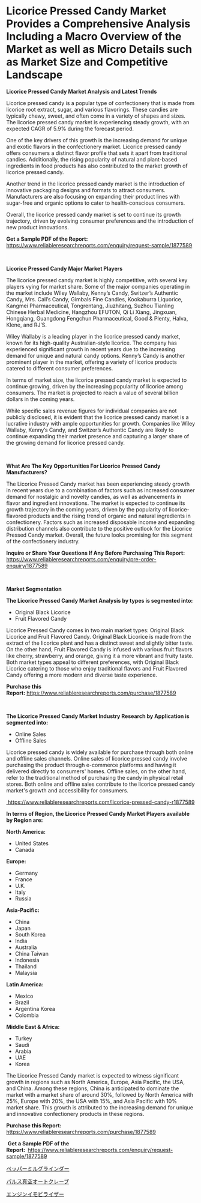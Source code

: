 <p><h1>Licorice Pressed Candy Market Provides a Comprehensive Analysis Including a Macro Overview of the Market as well as Micro Details such as Market Size and Competitive Landscape</h1></p><p><strong>Licorice Pressed Candy Market Analysis and Latest Trends</strong></p>
<p><p>Licorice pressed candy is a popular type of confectionery that is made from licorice root extract, sugar, and various flavorings. These candies are typically chewy, sweet, and often come in a variety of shapes and sizes. The licorice pressed candy market is experiencing steady growth, with an expected CAGR of 5.9% during the forecast period.</p><p>One of the key drivers of this growth is the increasing demand for unique and exotic flavors in the confectionery market. Licorice pressed candy offers consumers a distinct flavor profile that sets it apart from traditional candies. Additionally, the rising popularity of natural and plant-based ingredients in food products has also contributed to the market growth of licorice pressed candy.</p><p>Another trend in the licorice pressed candy market is the introduction of innovative packaging designs and formats to attract consumers. Manufacturers are also focusing on expanding their product lines with sugar-free and organic options to cater to health-conscious consumers.</p><p>Overall, the licorice pressed candy market is set to continue its growth trajectory, driven by evolving consumer preferences and the introduction of new product innovations.</p></p>
<p><strong>Get a Sample PDF of the Report:&nbsp;</strong> <a href="https://www.reliableresearchreports.com/enquiry/request-sample/1877589">https://www.reliableresearchreports.com/enquiry/request-sample/1877589</a></p>
<p>&nbsp;</p>
<p><strong>Licorice Pressed Candy Major Market Players</strong></p>
<p><p>The licorice pressed candy market is highly competitive, with several key players vying for market share. Some of the major companies operating in the market include Wiley Wallaby, Kenny’s Candy, Switzer’s Authentic Candy, Mrs. Call’s Candy, Gimbals Fine Candies, Kookaburra Liquorice, Kangmei Pharmaceutical, Tongrentang, Jiuzhitang, Suzhou Tianling Chinese Herbal Medicine, Hangzhou EFUTON, Qi Li Xiang, Jingxuan, Hongqiang, Guangdong Fengchun Pharmaceutical, Good & Plenty, Halva, Klene, and RJ’S.</p><p>Wiley Wallaby is a leading player in the licorice pressed candy market, known for its high-quality Australian-style licorice. The company has experienced significant growth in recent years due to the increasing demand for unique and natural candy options. Kenny’s Candy is another prominent player in the market, offering a variety of licorice products catered to different consumer preferences.</p><p>In terms of market size, the licorice pressed candy market is expected to continue growing, driven by the increasing popularity of licorice among consumers. The market is projected to reach a value of several billion dollars in the coming years.</p><p>While specific sales revenue figures for individual companies are not publicly disclosed, it is evident that the licorice pressed candy market is a lucrative industry with ample opportunities for growth. Companies like Wiley Wallaby, Kenny’s Candy, and Switzer’s Authentic Candy are likely to continue expanding their market presence and capturing a larger share of the growing demand for licorice pressed candy.</p></p>
<p>&nbsp;</p>
<p><strong>What Are The Key Opportunities For Licorice Pressed Candy Manufacturers?</strong></p>
<p><p>The Licorice Pressed Candy market has been experiencing steady growth in recent years due to a combination of factors such as increased consumer demand for nostalgic and novelty candies, as well as advancements in flavor and ingredient innovations. The market is expected to continue its growth trajectory in the coming years, driven by the popularity of licorice-flavored products and the rising trend of organic and natural ingredients in confectionery. Factors such as increased disposable income and expanding distribution channels also contribute to the positive outlook for the Licorice Pressed Candy market. Overall, the future looks promising for this segment of the confectionery industry.</p></p>
<p><strong>Inquire or Share Your Questions If Any Before Purchasing This Report:</strong> <a href="https://www.reliableresearchreports.com/enquiry/pre-order-enquiry/1877589">https://www.reliableresearchreports.com/enquiry/pre-order-enquiry/1877589</a></p>
<p>&nbsp;</p>
<p><strong>Market Segmentation</strong></p>
<p><strong>The Licorice Pressed Candy Market Analysis by types is segmented into:</strong></p>
<p><ul><li>Original Black Licorice</li><li>Fruit Flavored Candy</li></ul></p>
<p><p>Licorice Pressed Candy comes in two main market types: Original Black Licorice and Fruit Flavored Candy. Original Black Licorice is made from the extract of the licorice plant and has a distinct sweet and slightly bitter taste. On the other hand, Fruit Flavored Candy is infused with various fruit flavors like cherry, strawberry, and orange, giving it a more vibrant and fruity taste. Both market types appeal to different preferences, with Original Black Licorice catering to those who enjoy traditional flavors and Fruit Flavored Candy offering a more modern and diverse taste experience.</p></p>
<p><strong>Purchase this Report:&nbsp;</strong><a href="https://www.reliableresearchreports.com/purchase/1877589">https://www.reliableresearchreports.com/purchase/1877589</a></p>
<p>&nbsp;</p>
<p><strong>The Licorice Pressed Candy Market Industry Research by Application is segmented into:</strong></p>
<p><ul><li>Online Sales</li><li>Offline Sales</li></ul></p>
<p><p>Licorice pressed candy is widely available for purchase through both online and offline sales channels. Online sales of licorice pressed candy involve purchasing the product through e-commerce platforms and having it delivered directly to consumers' homes. Offline sales, on the other hand, refer to the traditional method of purchasing the candy in physical retail stores. Both online and offline sales contribute to the licorice pressed candy market's growth and accessibility for consumers.</p></p>
<p><a href="https://www.reliableresearchreports.com/licorice-pressed-candy-r1877589">&nbsp;https://www.reliableresearchreports.com/licorice-pressed-candy-r1877589</a></p>
<p><strong>In terms of Region, the Licorice Pressed Candy Market Players available by Region are:</strong></p>
<p>
    <p> <strong> North America: </strong>
        <ul>
            <li>United States</li>
            <li>Canada</li>
        </ul>
        </p> 
    <p> <strong> Europe: </strong>
        <ul>
            <li>Germany</li>
            <li>France</li>
            <li>U.K.</li>
            <li>Italy</li>
            <li>Russia</li>
        </ul>
        </p> 
    <p> <strong> Asia-Pacific: </strong>
        <ul>
            <li>China</li>
            <li>Japan</li>
            <li>South Korea</li>
            <li>India</li>
            <li>Australia</li>
            <li>China Taiwan</li>
            <li>Indonesia</li>
            <li>Thailand</li>
            <li>Malaysia</li>
        </ul>
        </p> 
    <p> <strong> Latin America: </strong>
        <ul>
            <li>Mexico</li>
            <li>Brazil</li>
            <li>Argentina Korea</li>
            <li>Colombia</li>
        </ul>
        </p> 
    <p> <strong> Middle East & Africa: </strong>
        <ul>
            <li>Turkey</li>
            <li>Saudi</li>
            <li>Arabia</li>
            <li>UAE</li>
            <li>Korea</li>
        </ul>
    </p>
    </p>
<p><p>The Licorice Pressed Candy market is expected to witness significant growth in regions such as North America, Europe, Asia Pacific, the USA, and China. Among these regions, China is anticipated to dominate the market with a market share of around 30%, followed by North America with 25%, Europe with 20%, the USA with 15%, and Asia Pacific with 10% market share. This growth is attributed to the increasing demand for unique and innovative confectionery products in these regions.</p></p>
<p><strong>Purchase this Report: </strong><a href="https://www.reliableresearchreports.com/purchase/1877589">https://www.reliableresearchreports.com/purchase/1877589</a></p>
<p>&nbsp;<strong>Get a Sample PDF of the Report:&nbsp;&nbsp;</strong><a href="https://www.reliableresearchreports.com/enquiry/request-sample/1877589">https://www.reliableresearchreports.com/enquiry/request-sample/1877589</a></p>
<p><strong></strong></p>
<p><p><a href="https://medium.com/@chrispcreem58/%E3%83%9A%E3%83%83%E3%83%91%E3%83%BC%E3%83%9F%E3%83%AB%E3%82%B0%E3%83%A9%E3%82%A4%E3%83%B3%E3%83%80%E3%83%BC%E5%B8%82%E5%A0%B4%E3%81%AE%E3%83%A1%E3%83%88%E3%83%AA%E3%82%AF%E3%82%B9%E3%82%92%E8%A7%A3%E8%AA%AD-%E5%B8%82%E5%A0%B4%E3%82%B7%E3%82%A7%E3%82%A2-%E3%83%88%E3%83%AC%E3%83%B3%E3%83%89-%E3%81%8A%E3%82%88%E3%81%B3%E6%88%90%E9%95%B7%E3%83%91%E3%82%BF%E3%83%BC%E3%83%B3-743a9c85535b">ペッパーミルグラインダー</a></p><p><a href="https://medium.com/@isabeleterson7845/%E3%83%91%E3%83%AB%E3%82%B9%E3%83%90%E3%82%AD%E3%83%A5%E3%83%BC%E3%83%A0%E3%82%AA%E3%83%BC%E3%83%88%E3%82%AF%E3%83%AC%E3%83%BC%E3%83%96%E5%B8%82%E5%A0%B4-2031%E5%B9%B4%E3%81%BE%E3%81%A7%E3%81%AE%E6%88%90%E5%8A%9F%E3%81%99%E3%82%8B%E3%83%93%E3%82%B8%E3%83%8D%E3%82%B9%E6%88%A6%E7%95%A5%E3%81%AE%E9%8D%B5%E3%82%92%E4%BA%88%E6%B8%AC-33026d88051c">パルス真空オートクレーブ</a></p><p><a href="https://medium.com/@michaelerde565/%E3%82%A8%E3%83%B3%E3%82%B8%E3%83%B3%E3%82%A4%E3%83%A2%E3%83%93%E3%83%A9%E3%82%A4%E3%82%B6%E3%83%BC%E3%83%9E%E3%83%BC%E3%82%B1%E3%83%83%E3%83%88%E3%81%AE%E5%88%86%E6%9E%90-%E3%81%9D%E3%81%AEcagr-%E5%B8%82%E5%A0%B4%E3%82%BB%E3%82%B0%E3%83%A1%E3%83%B3%E3%83%86%E3%83%BC%E3%82%B7%E3%83%A7%E3%83%B3-%E4%B8%96%E7%95%8C%E7%9A%84%E3%81%AA%E7%94%A3%E6%A5%AD%E6%A6%82%E8%A6%81-cdaa88e71f53">エンジンイモビライザー</a></p></p>